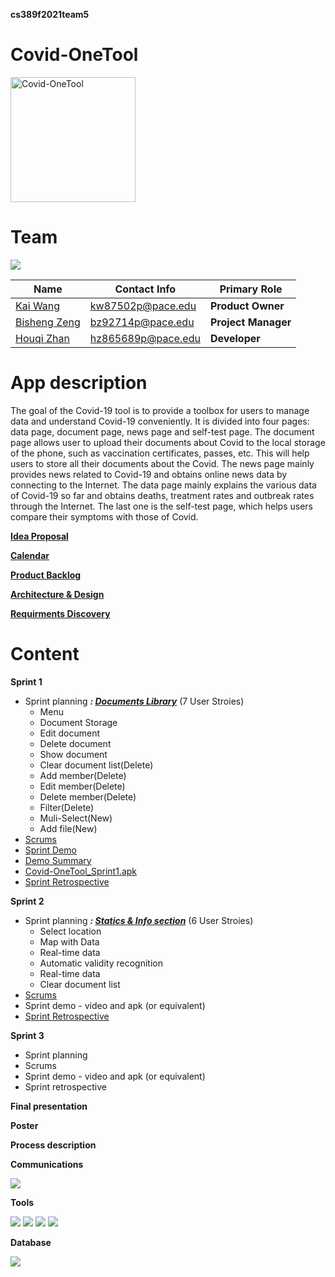 **cs389f2021team5**


# Covid-OneTool

<img src="https://i.ibb.co/cXS848q/Covid-One-Tool-icon.jpg" width="200" height="200" alt="Covid-OneTool"/><br/>

# Team

[![](https://www.linkpicture.com/q/team5_1.png)](https://github.com/paceuniversity/cs389f2021team5)

| Name                                      | Contact Info      | Primary Role    |
| ----------------------------------------- | ----------------- | --------------- |
| [Kai Wang](https://github.com/CarviS0302)     | kw87502p@pace.edu | **Product Owner**    |
| [Bisheng Zeng](https://github.com/Besen-Zeng)       | bz92714p@pace.edu | **Project Manager**   |
| [Houqi Zhan](https://github.com/HouqiZhan) | hz865689p@pace.edu | **Developer** |


# App description
The goal of the Covid-19 tool is to provide a toolbox for users to manage data and understand Covid-19 conveniently. It is divided into four pages: data page, document page, news page and self-test page. The document page allows user to upload their documents about Covid to the local storage of the phone, such as vaccination certificates, passes, etc. This will help users to store all their documents about the Covid. The news page mainly provides news related to Covid-19 and obtains online news data by connecting to the Internet. The data page mainly explains the various data of Covid-19 so far and obtains deaths, treatment rates and outbreak rates through the Internet. The last one is the self-test page, which helps users compare their symptoms with those of Covid.

**[Idea Proposal](https://docs.google.com/document/d/10HzmWiZ-ZYNHuIuPu6Zc_sZbIoZLwivT6GTfsrmtq9M/edit)**

**[Calendar](https://calendar.google.com/calendar/u/0/r?cid=aXZoMmU3NjhzMjRkdGlxZWYwcXZvbzhxcjBAZ3JvdXAuY2FsZW5kYXIuZ29vZ2xlLmNvbQ)**

**[Product Backlog](https://docs.google.com/spreadsheets/d/1RePMRRWv7yBRKYANbVbAyTcsCUguQooIgWcC0NjKyNI/edit#gid=8)**

**[Architecture & Design](https://docs.google.com/document/d/1LkolHQe2s3tgM076YDKm34zMqBLKcNG2PJ8_w9CIGQ8/edit)**

**[Requirments Discovery](https://docs.google.com/document/d/1LkolHQe2s3tgM076YDKm34zMqBLKcNG2PJ8_w9CIGQ8/edit)**




# Content

**Sprint 1**

* Sprint planning _**: [Documents Library](https://docs.google.com/spreadsheets/d/1RePMRRWv7yBRKYANbVbAyTcsCUguQooIgWcC0NjKyNI/edit#gid=1782717252)**_
(7 User Stroies)
  - Menu
  - Document Storage
  - Edit document
  - Delete document
  - Show document
  - Clear document list(Delete)
  - Add member(Delete)
  - Edit member(Delete)
  - Delete member(Delete)
  - Filter(Delete)
  - Muli-Select(New)
  - Add file(New)
* [Scrums](https://docs.google.com/document/d/1XysocCuq3QqqIsNdhdg-6yMqM7jf-PUR_xQvrPCZqzM/edit?usp=sharing) 
* [Sprint Demo](https://youtu.be/WkR-Vl1aPgE)
* [Demo Summary](https://docs.google.com/document/d/1m1IFAnAkUjCBVs2ZXXIaFMsEFV1n77WogcojIa9rzzQ/edit?usp=sharing)
* [Covid-OneTool_Sprint1.apk](https://drive.google.com/file/d/1WSw80jwXFgJx1njYXW21DdE5CPpm90Rx/view?usp=sharing)
* [Sprint Retrospective](https://docs.google.com/document/d/1wZtkJAjd6SJv8jj8dWBOp739AGGKLfOIEgKcv-JDtiE/edit?usp=sharing)

**Sprint 2**

* Sprint planning _**: [Statics & Info section](https://docs.google.com/spreadsheets/d/1RePMRRWv7yBRKYANbVbAyTcsCUguQooIgWcC0NjKyNI/edit#gid=1052653201)**_
(6 User Stroies)
  - Select location
  - Map with Data
  - Real-time data
  - Automatic validity recognition
  - Real-time data
  - Clear document list
* [Scrums](https://docs.google.com/document/d/16NhVOoML0KmHQNZjHZLYrAaQzszCzOqU0ItQi2hzC4M/edit?usp=sharing) 
* Sprint demo - video and apk (or equivalent)
* [Sprint Retrospective](https://docs.google.com/document/d/1OuI2U70hMZ7IMTa5eqX4RxxdiDvFV5PcvDD682LGr5s/edit?usp=sharing)

**Sprint 3** 

* Sprint planning
* Scrums
* Sprint demo - video and apk (or equivalent)
* Sprint retrospective

**Final presentation**

**Poster**

**Process description**

**Communications**

 [![](https://i.imgur.com/md5VyLX.png)](https://discord.com/)

**Tools**

 [![](https://i.imgur.com/sUs2pG4.png)](https://github.com/) [![](https://i.imgur.com/DMpHchR.png)](https://developer.android.com/studio) [![](https://i.imgur.com/1jS4ZyR.png)](https://www.google.com/drive/) [![](https://i.imgur.com/UFflCJs.png)](https://www.adobe.com/products/photoshop.html) 
 
 **Database**
 
 [![](https://github.com/guolindev/LitePal/blob/master/sample/src/main/logo/mini_logo.png?raw=true)](https://github.com/guolindev/LitePal) 
